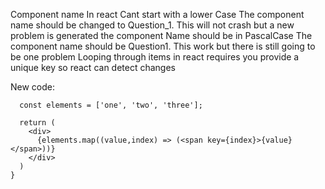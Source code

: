 Component name In react Cant start with a lower Case
The component name should be changed to Question_1.
This will not crash but a new problem is generated the component Name should be in PascalCase
The component name should be Question1. This work but there is still going to be one problem 
Looping through items in react requires you provide a unique key so react can detect changes 

New code: 

``` function question1() {
  const elements = ['one', 'two', 'three'];

  return (
    <div>
      {elements.map((value,index) => (<span key={index}>{value}</span>))}
    </div>
  )
}
```